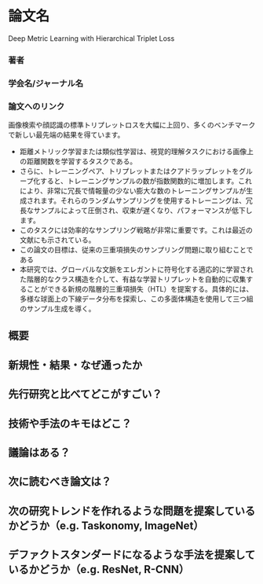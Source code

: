 # 論文名
Deep Metric Learning with Hierarchical Triplet Loss
### 著者
### 学会名/ジャーナル名
### 論文へのリンク

画像検索や顔認識の標準トリプレットロスを大幅に上回り、多くのベンチマークで新しい最先端の結果を得ています。

- 距離メトリック学習または類似性学習は、視覚的理解タスクにおける画像上の距離関数を学習するタスクである。
- さらに、トレーニングペア、トリプレットまたはクアドラップレットをグループ化すると、トレーニングサンプルの数が指数関数的に増加します。これにより、非常に冗長で情報量の少ない膨大な数のトレーニングサンプルが生成されます。それらのランダムサンプリングを使用するトレーニングは、冗長なサンプルによって圧倒され、収束が遅くなり、パフォーマンスが低下します。
- このタスクには効率的なサンプリング戦略が非常に重要です。これは最近の文献にも示されている。
- この論文の目標は、従来の三重項損失のサンプリング問題に取り組むことである
- 本研究では、グローバルな文脈をエレガントに符号化する適応的に学習された階層的なクラス構造を介して、有益な学習トリプレットを自動的に収集することができる新規の階層的三重項損失（HTL）を提案する。具体的には、多様な球面上の下線データ分布を探索し、この多面体構造を使用して三つ組のサンプル生成を導く。
## 概要
## 新規性・結果・なぜ通ったか
## 先行研究と比べてどこがすごい？
## 技術や手法のキモはどこ？
## 議論はある？
## 次に読むべき論文は？

## 次の研究トレンドを作れるような問題を提案しているかどうか（e.g. Taskonomy, ImageNet）
## デファクトスタンダードになるような手法を提案しているかどうか（e.g. ResNet, R-CNN）
